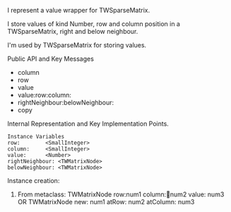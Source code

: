 I represent a value wrapper for TWSparseMatrix.

I store values of kind Number, row and column position in a TWSparseMatrix, right and below neighbour.

I'm used by TWSparseMatrix for storing values.

Public API and Key Messages

- column  
- row 
- value 
- value:row:column:
- rightNeighbour:belowNeighbour:
- copy

Internal Representation and Key Implementation Points.

    Instance Variables
	row:		<SmallInteger>
	column:		<SmallInteger>
	value:		<Number>
	rightNeighbour: <TWMatrixNode>
	belowNeighbour: <TWMatrixNode>

Instance creation:
1) From metaclass:
	TWMatrixNode row:num1 column:num2 value: num3
OR
	TWMatrixNode new: num1 atRow: num2 atColumn: num3